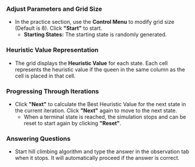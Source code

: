 ### **Adjust Parameters and Grid Size**
- In the practice section, use the **Control Menu** to modify grid size (Default is 8). Click **"Start"** to start.
  - **Starting States:** The starting state is randomly generated.

### **Heuristic Value Representation**
- The grid displays the **Heuristic Value** for each state. Each cell represents the heuristic value if the queen in the same column as the cell is placed in that cell.

### **Progressing Through Iterations**
- Click **"Next"** to calculate the Best Heuristic Value for the next state in the current iteration. Click **"Next"** again to move to the next state.
  - When a terminal state is reached, the simulation stops and can be reset to start again by clicking **"Reset"**.

### **Answering Questions**
- Start hill climbing algorithm and type the answer in the observation tab when it stops. It will automatically proceed if the answer is correct.
